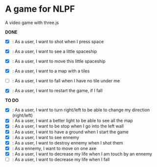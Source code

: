 A game for NLPF
===============

A video game with three.js

**DONE**

- [X] : As a user, I want to shot when I press space
- [X] : As a user, I want to see a little spaceship
- [X] : As a user, I want to move this little spaceship
- [X] : As a user, I want to a map with a tiles
- [ ] : As a user, I want to fall when I have no tile under me
- [X] : As a user, I want to restart the game, if I fall


**TO DO**

- [X] : As a user, I want to turn right/left to be able to change my direction (right/left)
- [X] : As a user, I want a better light to be able to see all the map
- [X] : As a user, I want to be stop when I go into the left wall
- [X] : As a user, I want to have a ground when I start the game
- [X] : As a user, I want to see ennemy
- [X] : As a user, I want to destroy ennemy when I shot them
- [X] : As a ennemy, I want to move on one axe
- [X] : As a user, I want to decrease my life when I am touch by an ennemy
- [ ] : As a user, I want to decrease my life when I fall 
